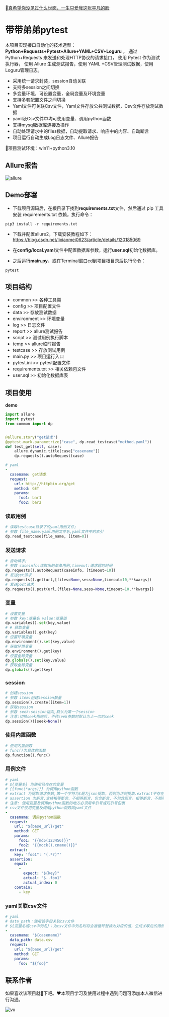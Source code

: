 :link:[真希望你没见过什么世面，一生只爱我这张平凡的脸](https://music.163.com/#/song?id=1963720173)
# 带带弟弟pytest

本项目实现接口自动化的技术选型：**Python+Requests+Pytest+Allure+YAML+CSV+Loguru** ，
通过 Python+Requests 来发送和处理HTTP协议的请求接口， 使用 Pytest 作为测试执行器，
使用 Allure 生成测试报告，使用 YAML +CSV管理测试数据，使用Loguru管理日志。

- 采用统一请求封装，session自动关联
- 支持多session之间切换
- 多变量环境，可设置变量，全局变量及环境变量
- 支持多套配置文件之间切换
- Yaml文件可关联Csv文件，Yaml文件存放公共测试数据，Csv文件存放测试数据
- yaml及Csv文件中均可使用变量、调用python函数
- 支持mysql数据库连接及操作
- 自动处理请求中的files数据，自动提取请求、响应中的内容、自动断言
- 项目运行自动生成Log日志文件、Allure报告

:loudspeaker:项目测试环境：win11+python3.10

## Allure报告

![allure](img/allure.png)

## Demo部署

- 下载项目源码后，在根目录下找到**requirements.txt**文件，然后通过 pip 工具安装 requirements.txt 依赖，执行命令：

```shell
pip3 install -r requirements.txt
```
- 下载并配置allure2，下载安装教程如下：https://blog.csdn.net/lixiaomei0623/article/details/120185069

- 在**config/local.yaml**文件中配置数据库参数，运行**user.sql**初始化数据库。

- 之后运行**main.py**，或在Terminal窗口cd到项目根目录后执行命令：

```shell
pytest
```

## 项目结构

- common >> 各种工具类
- config >> 项目配置文件
- data >> 存放测试数据
- environment >> 环境变量
- log >> 日志文件
- report >> allure测试报告
- script >> 测试用例执行脚本
- temp >> allure临时报告
- testcase >> 存放测试用例
- main.py >> 项目运行入口
- pytest.ini >> pytest配置文件
- requirements.txt >> 相关依赖包文件
- user.sql >> 初始化数据库表

## 项目使用

**demo**

```python
import allure
import pytest
from common import dp


@allure.story("get请求")
@pytest.mark.parametrize("case", dp.read_testcase("method.yaml"))
def test_get(self, case):
    allure.dynamic.title(case["casename"])
    dp.requests().autoRequest(case)
```

```yaml
# yaml
-
  casename: get请求
  request:
    url: http://httpbin.org/get
    method: GET
    params:
      foo1: bar1
      foo2: bar2
```

### 读取用例

```python
# 读取testcase目录下的yaml用例文件;
# 参数 file_name:yaml用例文件名,yaml文件中的索引
dp.read_testcase(file_name, [item=0])
```

### 发送请求

```python
# 自动请求;
# 参数 caseinfo:读取出的单条用例,timeout:请求超时时间
dp.requests().autoRequest(caseinfo, [timeout=10])
# 发送get请求
dp.requests().get(url,[files=None,sess=None,timeout=10,**kwargs])
# 发送post请求
dp.requests().post(url,[files=None,sess=None,timeout=10,**kwargs])
```

### 变量

```python
# 设置变量
# 参数 key:变量名 value:变量值
dp.variables().set(key,value)
# # 获取变量
dp.variables().get(key)
# 设置环境变量
dp.environment().set(key,value)
# 获取环境变量
dp.environment().get(key)
# 设置全局变量
dp.globals().set(key,value)
# 获取全局变量
dp.globals().get(key)
```

### session

```python
# 创建session
# 参数 item:创建session数量
dp.session().create([item=1])
# 获取session
# 参数 seek:session指向,默认为第一个session
# 注意:切换seek指向后，不传seek参数时默认为上一次的seek
dp.session()([seek=None])
```

### 使用内置函数

```python
# 使用内置函数
# func()为具体的函数
dp.function().func()
```

### 用例文件

```yaml
# yaml
# ${变量名} 为使用已存在的变量
# {{func(*args)}} 为调用python函数
# extract 为提取请求参数,第一个字符为$是为json提取，否则为正则提取.extract不存在时则不提取。
# assertion 为断言,支持相等断言、不相等断言、包含断言、不包含断言。相等断言、不相等断言时,expect可使用提取的请求参数,也可使用外部变量及调用python函数。actual为提取响应参数,第一个字符为$是为json提取，否则为正则提取。actual_index为提取响应中值的索引，默认提取全部值。包含断言、不包含断言时，其中的值可使用提取的请求参数,也可使用外部变量及调用python函数。assertion不存在时不断言。
# 注意: 使用变量及调用python函数的地方必须用单引号或双引号包裹
# csv文件使用变量及调用python函数同yaml文件
-
  casename: 调用python函数
  request:
    url: "${base_url}/get"
    method: GET
    params:
      foo1: "{{md5(123456)}}"
      foo2: "{{mock().cname()}}"
  extract:
    key: 'foo1": "(.*?)"'
  assertion:
    equal:
      -
        expect: "${key}"
        actual: "$..foo1"
        actual_index: 0
    contain:
      - key
```

### yaml关联csv文件

```yaml
# yaml
# data_path：使用该字段关联csv文件
# ${变量名或csv中列名}：为csv文件中列名时将会被循环替换为对应的值，生成关联后的用例集
-
  casename: "${casename}"
  data_path: data.csv
  request:
    url: "${base_url}/get"
    method: GET
    params:
      foo: "${foo}"
```

## 联系作者

如果喜欢该项目就:star2:下吧。:heart:本项目学习及使用过程中遇到问题可添加本人微信进行沟通。

![vx](img/vx.jpg)